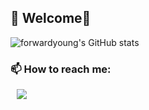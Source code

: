 ##  🤗 Welcome🤗

![forwardyoung's GitHub stats](https://github-readme-stats.vercel.app/api?username=forwardyoung&show_icons=true&theme=bear)
### 📫 How to reach me:
<a href="https://www.instagram.com/my_funny_valentine_hwa_0_eee/">
    <img 
        src="http://img.shields.io/badge/-Instagram-222222?style=flat&logo=Instagram&link=https://www.instagram.com/my_funny_valentine_hwa_0_eee/"
        style="height : auto; margin-left : 10px; margin-right : 10px;"/>
</a>
